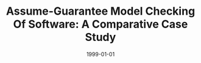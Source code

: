 ---
title: "Assume-Guarantee Model Checking Of Software: A Comparative Case Study"
date: 1999-01-01
venue: "Theoretical and Practical Aspects of SPIN Model Checking, 5th and 6th International SPIN Workshops, Trento, Italy, July 5, 1999, Toulouse, France, September 21 and 24 1999, Proceedings"
paperurl: https://doi.org/10.1007/3-540-48234-2_14
authors: "Corina S Pasareanu, Matthew B Dwyer and Michael Huth"
awards: ""
---